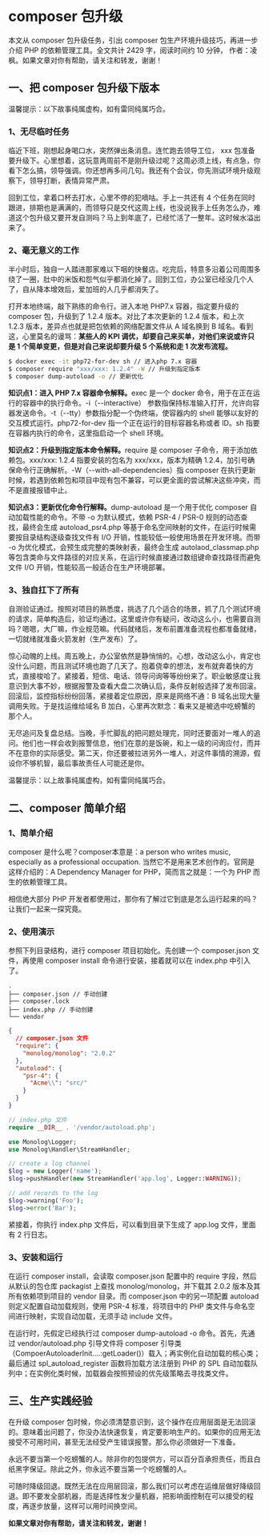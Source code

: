# composer 包升级

本文从 composer 包升级任务，引出 composer 包生产环境升级技巧，再进一步介绍 PHP 的依赖管理工具。全文共计 2429 字，阅读时间约 10 分钟， 作者：凌枫。如果文章对你有帮助，请关注和转发，谢谢！

## 一、把  composer 包升级下版本

温馨提示：以下故事纯属虚构，如有雷同纯属巧合。

### 1、无尽临时任务

临近下班，刚想起身喝口水，突然弹出条消息。连忙跑去领导工位， xxx 包准备要升级下。心里想着，这玩意两周前不是刚升级过呢？这周必须上线，有点急，你看下怎么搞，领导强调。你还想再多问几句。我还有个会议，你先测试环境升级观察下，领导打断，表情异常严肃。

回到工位，拿着口杯去打水，心里不停的犯嘀咕。手上一共还有 4 个任务在同时跟进，排期也是满满的，而领导只是交代这周上线，也没说我手上任务怎么办，难道这个包升级又要开发自测吗？马上到年底了，已经忙活了一整年。这时候水溢出来了。

### 2、毫无意义的工作

半小时后，独自一人踏进那家难以下咽的快餐店。吃完后，特意多沿着公司周围多绕了一圈，肚中的米饭和怨气似乎都消化掉了。回到工位，办公室已经没几个人了，自从降本增效后，爱加班的人几乎都消失了。

打开本地终端，敲下熟练的命令行。进入本地 PHP7.x 容器，指定要升级的 composer 包，升级到了 1.2.4 版本。对比了本次更新的 1.2.4 版本，和上次 1.2.3 版本，差异点也就是把包依赖的网络配置文件从 A 域名换到 B 域名。看到这，心里莫名的谩骂：**某些人的 KPI 调优，却要自己来买单，对他们来说或许只是 1 个简单变更，但是对自己来说却要升级 5 个系统和走 1 次发布流程。**

```bash
$ docker exec -it php72-for-dev sh // 进入php 7.x 容器
$ composer require "xxx/xxx: 1.2.4" -W // 升级到指定版本
$ composer dump-autoload -o // 更新优化
```

**知识点1：进入 PHP 7.x 容器命令解释。**&#x65;xec 是一个 docker 命令，用于在正在运行的容器中的执行命令。-i（--interactive） 参数指保持标准输入打开，允许向容器发送命令。-t（--tty）参数指分配一个伪终端，使容器内的 shell 能够以友好的交互模式运行。php72-for-dev 指一个正在运行的目标容器名称或者 ID。sh 指要在容器内执行的命令，这里指启动一个 shell 环境。

**知识点2：升级到指定版本命令解释。**&#x72;equire 是 composer 子命令，用于添加依赖包。xxx/xxx: 1.2.4 指要安装的包名为 xxx/xxx，版本为精确 1.2.4，加引号确保命令行正确解析。-W（--with-all-dependencies）指 composer 在执行更新时候，若遇到依赖包和项目中现有包不兼容，可以更全面的尝试解决这些冲突，而不是直接报错中止。

**知识点3：更新优化命令行解释。**&#x64;ump-autoload 是一个用于优化 composer 自动加载性能的命令。不带 -o 为默认模式，依赖 PSR-4 / PSR-0 规则的动态查找，最终会生成 autoload\_psr4.php 等基于命名空间映射的文件，在运行时候需要按目录结构逐级查找文件有 I/O 开销，性能较低一般使用场景在开发环境。而带 -o 为优化模式，会预生成完整的类映射表，最终会生成 autolaod\_classmap.php 等包含类命与文件路径的对应关系，在运行时候直接通过数组键命查找路径而避免文件 I/O 开销，性能较高一般适合在生产环境部署。

### 3、独自扛下了所有

自测验证通过。按照对项目的熟悉度，挑选了几个适合的场景，抓了几个测试环境的请求，简单构造后，验证均通过。这里或许你有疑问，改动这么小，也需要自测吗？嗯嗯，大厂嘛，作业规范嘛。代码就绪后，发布前置准备流程也都准备就绪，一切就绪就准备火箭发射（生产发布）了。

惊心动魄的上线。周五晚上，办公室依然是静悄悄的。心想，改动这么小，肯定也没什么问题，而且测试环境也跑了几天了。抱着侥幸的想法，发布就奔着快的方式，直接梭哈了。紧接着，短信、电话、领导问询等等纷纷来了。职业敏感度让我意识到大事不妙，根据报警及查看大盘二次确认后，条件反射般选择了发布回滚。回滚后，监控指标纷纷回落，紧接着定位原因，原来是网络不通：B 域名出现大量调用失败。于是找运维给域名 B 加白，心里再次默念：看来又是被选中吃螃蟹的那个人。

无尽追问及复盘总结。当晚，手忙脚乱的把问题处理完，同时还要面对一堆人的追问。他们也一样会收到报警信息，他们在意的是饭碗，和上一级的问询应付，而并不在意你的实际感受。第二天，你还要被拉进另外一堆人，对这件事情的溯源，假设你不够机智，最后事故责任人可能还是你。

温馨提示：以上故事纯属虚构，如有雷同纯属巧合。

## 二、composer 简单介绍

### 1、简单介绍

composer 是什么呢？composer本意是：a person who writes music, especially as a professional occupation. 当然它不是用来艺术创作的。官网是这样介绍的：A Dependency Manager for PHP，简而言之就是：一个为 PHP 而生的依赖管理工具。

相信绝大部分 PHP 开发者都使用过，那你有了解过它到底是怎么运行起来的吗？让我们一起来一探究竟。

### 2、使用演示

参照下列目录结构，进行 composer 项目初始化。先创建一个 composer.json 文件，再使用 composer install 命令进行安装，接着就可以在 index.php 中引入了。

```shell
.
├── composer.json // 手动创建
├── composer.lock
├── index.php // 手动创建
└── vendor
```

```json
{
  // composer.json 文件
  "require": {
    "monolog/monolog": "2.0.2"
  },
  "autoload": {
    "psr-4": {
      "Acme\\": "src/"
    }
  }
}
```

```php
// index.php 文件
require __DIR__ . '/vendor/autoload.php';

use Monolog\Logger;
use Monolog\Handler\StreamHandler;

// create a log channel
$log = new Logger('name');
$log->pushHandler(new StreamHandler('app.log', Logger::WARNING));

// add records to the log
$log->warning('Foo');
$log->error('Bar');
```

紧接着，你执行 index.php 文件后，可以看到目录下生成了 app.log 文件，里面有 2 行日志。

### 3、安装和运行

在运行 composer install，会读取 composer.json 配置中的 require 字段，然后从默认的包仓库 packagist 上查找 monolog/monolog，并下载其 2.0.2 版本及其所有依赖项到项目的 vendor 目录。而 composer.json 中的另一项配置 autoload 则定义配置自动加载规则，使用 PSR-4 标准，将项目中的 PHP 类文件与命名空间进行映射，实现自动加载，无须手动 include 文件。

在运行时，先假定已经执行过 composer dump-autoload -o 命令。首先，先通过 vendor/autoload.php 引导文件将 composer 引导类（CompoerAutoloaderInit....:getLoader()）载入；再实例化自动加载的核心类；最后通过 spl\_autoload\_register 函数将加载方法注册到 PHP 的 SPL 自动加载队列中；在实例化类时候，加载器会按照预设的优先级策略去寻找类文件。

## 三、生产实践经验

在升级 composer 包时候，你必须清楚意识到，这个操作在应用层面是无法回滚的。意味着出问题了，你没办法快速恢复，肯定要影响生产的。如果你的应用无法接受不可用时间，甚至无法经受产生错误报警。那么你必须做好一下准备。

永远不要当第一个吃螃蟹的人。除非你的包提供方，可以百分百承担责任，而且白纸黑字保证。除此之外，你永远不要当第一个吃螃蟹的人。

可随时降级回退。既然无法在应用层回滚，那么我们可以考虑在运维层做好降级回退。即不要发全部机器，而是选择性发少量机器，把影响面控制在可以接受的程度，再逐步放量，这样可以用时间换空间。

**如果文章对你有帮助，请关注和转发，谢谢！**

